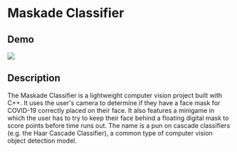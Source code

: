 # Maskade Classifier

## Demo

![](./assets/demo.gif)

## Description

The Maskade Classifier is a lightweight computer vision project built with C++. It uses the user's camera to determine if they have a face mask for COVID-19 correctly placed on their face. It also features a minigame in which the user has to try to keep their face behind a floating digital mask to score points before time runs out. The name is a pun on cascade classifiers (e.g. the Haar Cascade Classifier), a common type of computer vision object detection model. 
